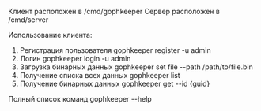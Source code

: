 Клиент расположен в /cmd/gophkeeper
Сервер расположен в /cmd/server

Использование клиента:

1) Регистрация пользователя
gophkeeper register -u admin
2) Логин
gophkeeper login -u admin
3) Загрузка бинарных данных
gophkeeper set file --path /path/to/file.bin
4) Получение списка всех данных
gophkeeper list
5) Получение бинарных данных
gophkeeper get --id {guid}

Полный список команд gophkeeper --help